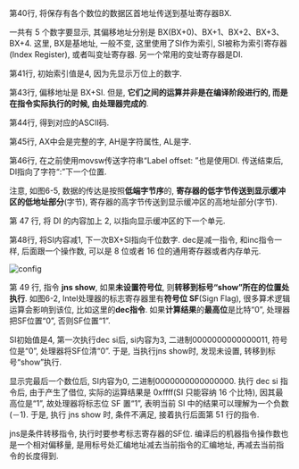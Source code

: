 第40行, 将保存有各个数位的数据区首地址传送到基址寄存器BX. 

一共有 5 个数字要显示, 其偏移地址分别是 BX(BX+0)、BX+1、BX+2、BX+3、BX+4. 这里, BX是基地址, 一般不变, 这里使用了SI作为索引, SI被称为索引寄存器(Index Register), 或者叫变址寄存器. 另一个常用的变址寄存器是DI. 

第41行, 初始索引值是4, 因为先显示万位上的数字. 

第43行, 偏移地址是 BX+SI. 但是, **它们之间的运算并非是在编译阶段进行的, 而是在指令实际执行的时候, 由处理器完成的**. 

第44行, 得到对应的ASCII码. 

第45行, AX中会是完整的字, AH是字符属性, AL是字. 

第46行, 在之前使用movsw传送字符串“Label offset: ”也是使用DI. 传送结束后, DI指向了字符“:”下一个位置. 

注意, 如图6-5, 数据的传达是按照**低端字节序**的, **寄存器的低字节传送到显示缓冲区的低地址部分**(字节), 寄存器的高字节传送到显示缓冲区的高地址部分(字节). 

第 47 行, 将 DI 的内容加上 2, 以指向显示缓冲区的下一个单元. 

第48行, 将SI内容减1, 下一次BX+SI指向千位数字. dec是减一指令, 和inc指令一样, 后面跟一个操作数, 可以是 8 位或者 16 位的通用寄存器或者内存单元. 

![config](images/3.png)

第 49 行, 指令 **jns show**, 如果**未设置符号位**, 则**转移到标号“show”所在的位置处执行**. 如图6-2, Intel处理器的标志寄存器里有**符号位 SF**(Sign Flag), 很多算术逻辑运算会影响到该位, 比如这里的**dec指令**. 如果**计算结果**的**最高位**是比特“0”, 处理器把SF位置“0”, 否则SF位置“1”. 

SI初始值是4, 第一次执行dec si后, si内容为3, 二进制0000000000000011, 符号位是“0”, 处理器将SF位清“0”. 于是, 当执行jns show时, 发现未设置, 转移到标号“show”执行. 

显示完最后一个数位后, SI内容为0, 二进制0000000000000000. 执行 dec si 指令后, 由于产生了借位, 实际的运算结果是 0xffff(SI 只能容纳 16 个比特), 因其最高位是“1”, 故处理器将标志位 SF 置“1”, 表明当前 SI 中的结果可以理解为一个负数(－1). 于是, 执行 jns show 时, 条件不满足, 接着执行后面第 51 行的指令. 

jns是条件转移指令, 执行时要参考标志寄存器的SF位. 编译后的机器指令操作数也是一个相对偏移量, 是用标号处汇编地址减去当前指令的汇编地址, 再减去当前指令的长度得到. 